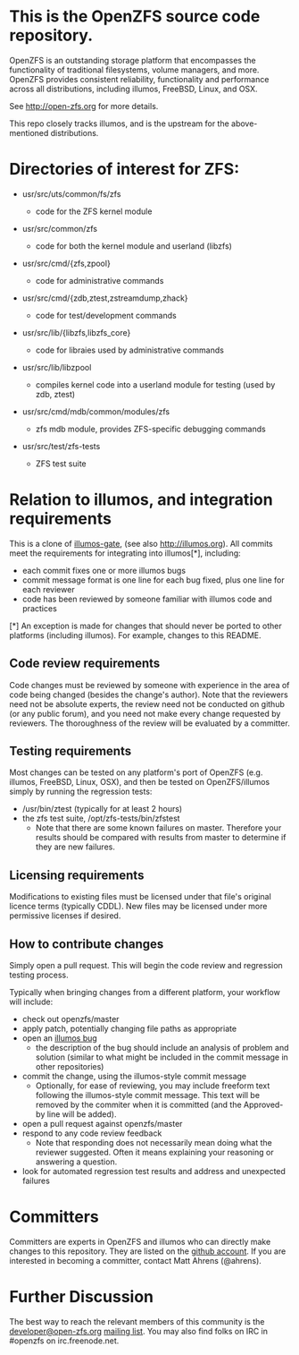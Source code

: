 This is the OpenZFS source code repository.
===========================================

OpenZFS is an outstanding storage platform that encompasses the
functionality of traditional filesystems, volume managers, and more.
OpenZFS provides consistent reliability, functionality and performance
across all distributions, including illumos, FreeBSD, Linux, and OSX.

See http://open-zfs.org for more details.

This repo closely tracks illumos, and is the upstream for the
above-mentioned distributions.


Directories of interest for ZFS:
================================

* usr/src/uts/common/fs/zfs
  * code for the ZFS kernel module

* usr/src/common/zfs
  * code for both the kernel module and userland (libzfs)

* usr/src/cmd/{zfs,zpool}
  * code for administrative commands

* usr/src/cmd/{zdb,ztest,zstreamdump,zhack}
  * code for test/development commands

* usr/src/lib/{libzfs,libzfs_core}
  * code for libraies used by administrative commands

* usr/src/lib/libzpool
  * compiles kernel code into a userland module for testing
    (used by zdb, ztest)

* usr/src/cmd/mdb/common/modules/zfs
  * zfs mdb module, provides ZFS-specific debugging commands

* usr/src/test/zfs-tests
  * ZFS test suite


Relation to illumos, and integration requirements
=================================================

This is a clone of [illumos-gate](https://github.com/illumos/illumos-gate),
(see also http://illumos.org).  All commits meet the requirements for
integrating into illumos[*], including:
* each commit fixes one or more illumos bugs
* commit message format is one line for each bug fixed, plus one line
  for each reviewer
* code has been reviewed by someone familiar with illumos code and
  practices

[*] An exception is made for changes that should never be ported to
other platforms (including illumos).  For example, changes to this
README.

Code review requirements
------------------------
Code changes must be reviewed by someone with experience in the area of
code being changed (besides the change's author).  Note that the
reviewers need not be absolute experts, the review need not be
conducted on github (or any public forum), and you need not make every
change requested by reviewers.  The thoroughness of the review will be
evaluated by a committer.

Testing requirements
--------------------

Most changes can be tested on any platform's port of OpenZFS (e.g.
illumos, FreeBSD, Linux, OSX), and then be tested on OpenZFS/illumos
simply by running the regression tests:
* /usr/bin/ztest (typically for at least 2 hours)
* the zfs test suite, /opt/zfs-tests/bin/zfstest
  * Note that there are some known failures on master. Therefore your
    results should be compared with results from master to determine if
    they are new failures.

Licensing requirements
----------------------

Modifications to existing files must be licensed under that file's
original licence terms (typically CDDL).  New files may be licensed
under more permissive licenses if desired.

How to contribute changes
-------------------------

Simply open a pull request.  This will begin the code review and
regression testing process.

Typically when bringing changes from a different platform, your workflow
will include:
* check out openzfs/master
* apply patch, potentially changing file paths as appropriate
* open an [illumos bug](https://www.illumos.org/projects/illumos-gate/issues/new)
  * the description of the bug should include an analysis of problem and
    solution (similar to what might be included in the commit message in
    other repositories)
* commit the change, using the illumos-style commit message
  * Optionally, for ease of reviewing, you may include freeform text
    following the illumos-style commit message.  This text will be
    removed by the commiter when it is committed (and the Approved-by
    line will be added).
* open a pull request against openzfs/master
* respond to any code review feedback
  * Note that responding does not necessarily mean doing what the
    reviewer suggested.  Often it means explaining your reasoning or
    answering a question.
* look for automated regression test results and address and unexpected
  failures

Committers
==========

Committers are experts in OpenZFS and illumos who can directly make
changes to this repository.  They are listed on the
[github account](https://github.com/orgs/openzfs/people).  If you are
interested in becoming a committer, contact Matt Ahrens (@ahrens).


Further Discussion
==================

The best way to reach the relevant members of this community is the
developer@open-zfs.org
[mailing list](http://open-zfs.org/wiki/Mailing_list).  You may also
find folks on IRC in #openzfs on irc.freenode.net.

